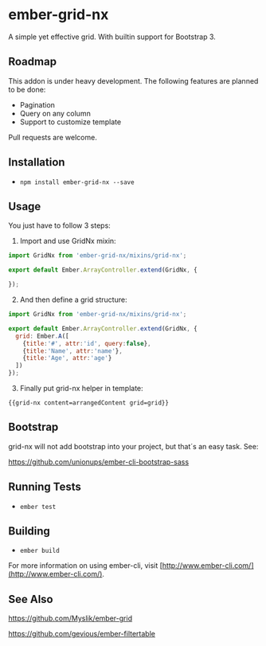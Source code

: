 # ember-grid-nx

A simple yet effective grid. With builtin support for Bootstrap 3.

## Roadmap

This addon is under heavy development. The following features are planned to be done:

- Pagination
- Query on any column
- Support to customize template

Pull requests are welcome.

## Installation

* `npm install ember-grid-nx --save`

## Usage

You just have to follow 3 steps:

1) Import and use GridNx mixin:

```javascript
import GridNx from 'ember-grid-nx/mixins/grid-nx';

export default Ember.ArrayController.extend(GridNx, {

});
```

2) And then define a grid structure:

```javascript
import GridNx from 'ember-grid-nx/mixins/grid-nx';

export default Ember.ArrayController.extend(GridNx, {
  grid: Ember.A([
    {title:'#', attr:'id', query:false},
    {title:'Name', attr:'name'},
    {title:'Age', attr:'age'}
  ])
});
```

3) Finally put grid-nx helper in template:

```
{{grid-nx content=arrangedContent grid=grid}}
```

## Bootstrap

grid-nx will not add bootstrap into your project, but that´s an easy task. See:

https://github.com/unionups/ember-cli-bootstrap-sass

## Running Tests

* `ember test`

## Building

* `ember build`

For more information on using ember-cli, visit [http://www.ember-cli.com/](http://www.ember-cli.com/).

## See Also

https://github.com/Myslik/ember-grid

https://github.com/gevious/ember-filtertable
